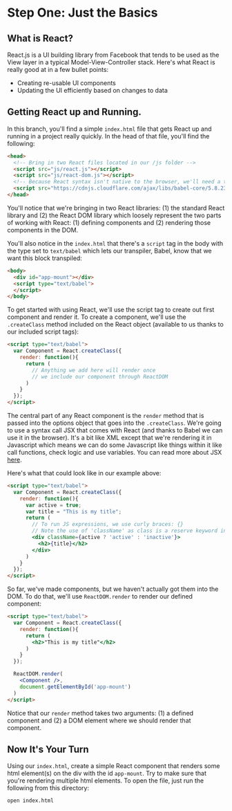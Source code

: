 # Step One: Just the Basics
## What is React?
React.js is a UI building library from Facebook that tends to be used as the View layer in a typical Model-View-Controller stack. Here's what React is really good at in a few bullet points:
* Creating re-usable UI components
* Updating the UI efficiently based on changes to data

## Getting React up and Running.
In this branch, you'll find a simple `index.html` file that gets React up and running in a project really quickly. In the head of that file, you'll find the following:
```html
<head>
  <!-- Bring in two React files located in our /js folder -->
  <script src="js/react.js"></script>
  <script src="js/react-dom.js"></script>
  <!-- Because React syntax isn't native to the browser, we'll need a transpiler in the form of Babel -->
  <script src="https://cdnjs.cloudflare.com/ajax/libs/babel-core/5.8.23/browser.min.js"></script>
</head>
```
You'll notice that we're bringing in two React libraries: (1) the standard React library and (2) the React DOM library which loosely represent the two parts of working with React: (1) defining components and (2) rendering those components in the DOM.

You'll also notice in the `index.html` that there's a `script` tag in the body with the type set to `text/babel` which lets our transpiler, Babel, know that we want this block transpiled:
```html
<body>
  <div id="app-mount"></div>
  <script type="text/babel">
  </script>
</body>
```
To get started with using React, we'll use the script tag to create out first component and render it. To create a component, we'll use the `.createClass` method included on the React object (available to us thanks to our included script tags):
```html
<script type="text/babel">
  var Component = React.createClass({
    render: function(){
      return (
        // Anything we add here will render once
        // we include our component through ReactDOM
      )
    }
  });
</script>
```

The central part of any React component is the `render` method that is passed into the options object that goes into the `.createClass`. We're going to use a syntax call JSX that comes with React (and thanks to Babel we can use it in the browser). It's a bit like XML except that we're rendering it in Javascript which means we can do some Javascript like things within it like call functions, check logic and use variables. You can read more about JSX [here](https://facebook.github.io/react/docs/jsx-in-depth.html).

Here's what that could look like in our example above:

```html
<script type="text/babel">
  var Component = React.createClass({
    render: function(){
      var active = true;
      var title = "This is my title";
      return (
        // To run JS expressions, we use curly braces: {}
        // Note the use of 'className' as class is a reserve keyword in JS.
        <div className={active ? 'active' : 'inactive'}>
          <h2>{title}</h2>
        </div>
      )
    }
  });
</script>
```

So far, we've made components, but we haven't actually got them into the DOM. To do that, we'll use `ReactDOM.render` to render our defined component:
```html
<script type="text/babel">
  var Component = React.createClass({
    render: function(){
      return (
        <h2>"This is my title"</h2>
      )
    }
  });

  ReactDOM.render(
    <Component />,
    document.getElementById('app-mount')
  )
</script>
```
Notice that our `render` method takes two arguments: (1) a defined component and (2) a DOM element where we should render that component.

## Now It's Your Turn
Using our `index.html`, create a simple React component that renders some html element(s) on the div with the id `app-mount`. Try to make sure that you're rendering multiple html elements. To open the file, just run the following from this directory:
```bash
open index.html
```
